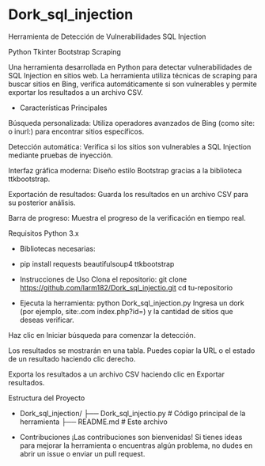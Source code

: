 # Dork_sql_injection

Herramienta de Detección de Vulnerabilidades SQL Injection

Python
Tkinter
Bootstrap
Scraping

Una herramienta desarrollada en Python para detectar vulnerabilidades de SQL Injection en sitios web. La herramienta utiliza técnicas de scraping para buscar sitios en Bing, verifica automáticamente si son vulnerables y permite exportar los resultados a un archivo CSV.

- Características Principales
  
Búsqueda personalizada: Utiliza operadores avanzados de Bing (como site: o inurl:) para encontrar sitios específicos.

Detección automática: Verifica si los sitios son vulnerables a SQL Injection mediante pruebas de inyección.

Interfaz gráfica moderna: Diseño estilo Bootstrap gracias a la biblioteca ttkbootstrap.

Exportación de resultados: Guarda los resultados en un archivo CSV para su posterior análisis.

Barra de progreso: Muestra el progreso de la verificación en tiempo real.

Requisitos
Python 3.x

- Bibliotecas necesarias:

- pip install requests beautifulsoup4 ttkbootstrap

- Instrucciones de Uso
Clona el repositorio:
git clone https://github.com/larm182/Dork_sql_injectio.git
cd tu-repositorio

- Ejecuta la herramienta:
python Dork_sql_injection.py
Ingresa un dork (por ejemplo, site:.com index.php?id=) y la cantidad de sitios que deseas verificar.

Haz clic en Iniciar búsqueda para comenzar la detección.

Los resultados se mostrarán en una tabla. Puedes copiar la URL o el estado de un resultado haciendo clic derecho.

Exporta los resultados a un archivo CSV haciendo clic en Exportar resultados.

Estructura del Proyecto

- Dork_sql_injection/
├── Dork_sql_injectio.py  # Código principal de la herramienta
├── README.md                # Este archivo


- Contribuciones
¡Las contribuciones son bienvenidas! Si tienes ideas para mejorar la herramienta o encuentras algún problema, no dudes en abrir un issue o enviar un pull request.


